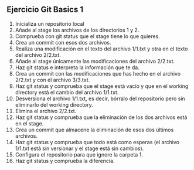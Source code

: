 ## Ejercicio Git Basics 1

1. Inicializa un repositorio local
2. Añade al stage los archivos de los directorios 1 y 2.
3. Comprueba con git status que el stage tiene lo que quieres.
4. Crea un commit con esos dos archivos.
5. Realiza una modificación en el texto del archivo 1/1.txt y otra en el texto del archivo 2/2.txt.
6. Añade al stage únicamente las modificaciones del archivo 2/2.txt.
7. Haz git status e interpreta la información que te da.
8. Crea un commit con las modificaciones que has hecho en el archivo 2/2.txt y con el archivo 3/3.txt.
9. Haz git status y comprueba que el stage está vacío y que en el working directory está el cambio del archivo 1/1.txt.
10. Desversiona el archivo 1/1.txt, es decir, bórralo del repositorio pero sin eliminarlo del working directory.
11. Elimina el archivo 2/2.txt.
12. Haz git status y comprueba que la eliminación de los dos archivos está en el stage.
13. Crea un commit que almacene la eliminación de esos dos últimos archivos.
14. Haz git status y comprueba que todo está como esperas (el archivo 1/1.txt está sin versionar y el stage está sin cambios).
15. Configura el repositorio para que ignore la carpeta 1.
16. Haz git status y comprueba la diferencia.
